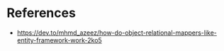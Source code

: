 # References
- https://dev.to/mhmd_azeez/how-do-object-relational-mappers-like-entity-framework-work-2ko5